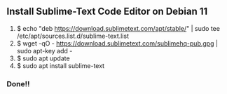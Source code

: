 ## Install Sublime-Text Code Editor on Debian 11

1. $ echo "deb https://download.sublimetext.com/apt/stable/" | sudo tee /etc/apt/sources.list.d/sublime-text.list
2. $ wget -qO - https://download.sublimetext.com/sublimehq-pub.gpg | sudo apt-key add -
3. $ sudo apt update
4. $ sudo apt install sublime-text

### Done!!
